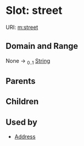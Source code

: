 
# Slot: street




URI: [m:street](https://codeforde.org/schema/metastreet)


## Domain and Range

None &#8594;  <sub>0..1</sub> [String](types/String.md)

## Parents


## Children


## Used by

 * [Address](Address.md)
